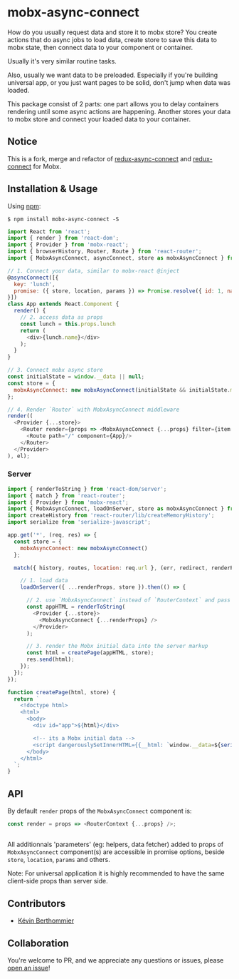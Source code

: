 # mobx-async-connect
How do you usually request data and store it to mobx store?
You create actions that do async jobs to load data, create store to save this data to mobx state,
then connect data to your component or container.

Usually it's very similar routine tasks.

Also, usually we want data to be preloaded. Especially if you're building universal app,
or you just want pages to be solid, don't jump when data was loaded.

This package consist of 2 parts: one part allows you to delay containers rendering until some async actions are happening.
Another stores your data to mobx store and connect your loaded data to your container.

## Notice

This is a fork, merge and refactor of [redux-async-connect](https://github.com/Rezonans/redux-async-connect) and [redux-connect](https://github.com/makeomatic/redux-connect) for Mobx.

## Installation & Usage

Using [npm](https://www.npmjs.com/):

`$ npm install mobx-async-connect -S`

```js
import React from 'react';
import { render } from 'react-dom';
import { Provider } from 'mobx-react';
import { browserHistory, Router, Route } from 'react-router';
import { MobxAsyncConnect, asyncConnect, store as mobxAsyncConnect } from 'mobx-async-connect';

// 1. Connect your data, similar to mobx-react @inject
@asyncConnect([{
  key: 'lunch',
  promise: ({ store, location, params }) => Promise.resolve({ id: 1, name: 'Borsch' })
}])
class App extends React.Component {
  render() {
    // 2. access data as props
    const lunch = this.props.lunch
    return (
      <div>{lunch.name}</div>
    );
  }
}

// 3. Connect mobx async store
const initialState = window.__data || null;
const store = {
  mobxAsyncConnect: new mobxAsyncConnect(initialState && initialState.mobxAsyncConnect || undefined)
};

// 4. Render `Router` with MobxAsyncConnect middleware
render((
  <Provider {...store}>
    <Router render={props => <MobxAsyncConnect {...props} filter={item => !item.deferred} />} history={browserHistory}>
      <Route path="/" component={App}/>
    </Router>
  </Provider>
), el);
```

### Server

```js
import { renderToString } from 'react-dom/server';
import { match } from 'react-router';
import { Provider } from 'mobx-react';
import { MobxAsyncConnect, loadOnServer, store as mobxAsyncConnect } from 'mobx-async-connect';
import createHistory from 'react-router/lib/createMemoryHistory';
import serialize from 'serialize-javascript';

app.get('*', (req, res) => {
  const store = {
    mobxAsyncConnect: new mobxAsyncConnect()
  };

  match({ history, routes, location: req.url }, (err, redirect, renderProps) => {

    // 1. load data
    loadOnServer({ ...renderProps, store }).then(() => {

      // 2. use `MobxAsyncConnect` instead of `RouterContext` and pass it `renderProps`
      const appHTML = renderToString(
        <Provider {...store}>
          <MobxAsyncConnect {...renderProps} />
        </Provider>
      );

      // 3. render the Mobx initial data into the server markup
      const html = createPage(appHTML, store);
      res.send(html);
    });
  });
});

function createPage(html, store) {
  return `
    <!doctype html>
    <html>
      <body>
        <div id="app">${html}</div>

        <!-- its a Mobx initial data -->
        <script dangerouslySetInnerHTML={{__html: `window.__data=${serialize(store)};`}} charSet="UTF-8"/>
      </body>
    </html>
  `;
}
```

## API


By default `render` props of the `MobxAsyncConnect` component is:

```js
const render = props => <RouterContext {...props} />;
```

##

All additionnals 'parameters' (eg: helpers, data fetcher) added to props of `MobxAsyncConnect` component(s) are accessible in promise options, beside `store`, `location`, `params` and others.

Note: For universal application it is highly recommended to have the same client-side props than server side.

## Contributors
- [Kévin Berthommier](https://github.com/bertho-zero)

## Collaboration
You're welcome to PR, and we appreciate any questions or issues, please [open an issue](https://github.com/bertho-zero/mobx-async-connect/issues)!